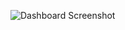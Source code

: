 ![Dashboard Screenshot](https://github.com/Shani871/FuritsApplication/blob/main/templates/Screenshot%202025-01-22%20at%2012.07.53%E2%80%AFAM.png)
